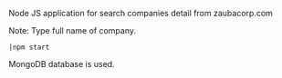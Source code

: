 Node JS application for search companies detail from   zaubacorp.com

Note: Type full name of company.

    |npm start
    
MongoDB database is used.
